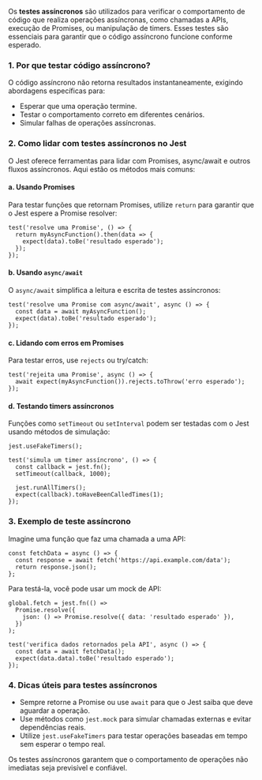Os **testes assíncronos** são utilizados para verificar o comportamento de código que realiza operações assíncronas, como chamadas a APIs, execução de Promises, ou manipulação de timers. Esses testes são essenciais para garantir que o código assíncrono funcione conforme esperado.

### **1. Por que testar código assíncrono?**

O código assíncrono não retorna resultados instantaneamente, exigindo abordagens específicas para:
- Esperar que uma operação termine.
- Testar o comportamento correto em diferentes cenários.
- Simular falhas de operações assíncronas.

### **2. Como lidar com testes assíncronos no Jest**

O Jest oferece ferramentas para lidar com Promises, async/await e outros fluxos assíncronos. Aqui estão os métodos mais comuns:

#### **a. Usando Promises**

Para testar funções que retornam Promises, utilize `return` para garantir que o Jest espere a Promise resolver:

```
test('resolve uma Promise', () => {
  return myAsyncFunction().then(data => {
    expect(data).toBe('resultado esperado');
  });
});
```

#### **b. Usando** `async/await`

O `async/await` simplifica a leitura e escrita de testes assíncronos:

```
test('resolve uma Promise com async/await', async () => {
  const data = await myAsyncFunction();
  expect(data).toBe('resultado esperado');
});
```

#### **c. Lidando com erros em Promises**

Para testar erros, use `rejects` ou try/catch:

```
test('rejeita uma Promise', async () => {
  await expect(myAsyncFunction()).rejects.toThrow('erro esperado');
});
```

#### **d. Testando timers assíncronos**

Funções como `setTimeout` ou `setInterval` podem ser testadas com o Jest usando métodos de simulação:

```
jest.useFakeTimers();

test('simula um timer assíncrono', () => {
  const callback = jest.fn();
  setTimeout(callback, 1000);

  jest.runAllTimers();
  expect(callback).toHaveBeenCalledTimes(1);
});
```

### **3. Exemplo de teste assíncrono**

Imagine uma função que faz uma chamada a uma API:

```
const fetchData = async () => {
  const response = await fetch('https://api.example.com/data');
  return response.json();
};
```

Para testá-la, você pode usar um mock de API:

```
global.fetch = jest.fn(() =>
  Promise.resolve({
    json: () => Promise.resolve({ data: 'resultado esperado' }),
  })
);

test('verifica dados retornados pela API', async () => {
  const data = await fetchData();
  expect(data.data).toBe('resultado esperado');
});
```

### **4. Dicas úteis para testes assíncronos**

- Sempre retorne a Promise ou use `await` para que o Jest saiba que deve aguardar a operação.
- Use métodos como `jest.mock` para simular chamadas externas e evitar dependências reais.
- Utilize `jest.useFakeTimers` para testar operações baseadas em tempo sem esperar o tempo real.

Os testes assíncronos garantem que o comportamento de operações não imediatas seja previsível e confiável.


